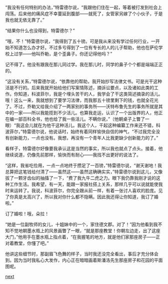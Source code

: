 
“我没有任何特别的办法，”特雷德尔说，“我跟他们住在一起，等着被打发到社会上闯荡。后来他的痛风症不幸蔓延到腹部——就死了，女管家另嫁了个小伙子，于是我也就无依无靠了。”

“结果你什么也没得到，特雷德尔？”

“哦，不！”特雷德尔说，“我得到了五十镑。可是我从来没有学过任何行业，一开始不知道怎么办才好。不过多亏得到了一位有专长的人的儿子帮助，他也在萨伦学校上过学——他叫乔勒，是个歪鼻子。你还记得他吗？”

记不得了。他没有跟我在那儿同过学。我在那儿时，同学的鼻子个个都是端端正正的。

“这没有关系，”特雷德尔说，“依靠他的帮助，我开始抄写法律文书。可是光干这种活是不行的。后来我就开始给他们写案情陈述，摘诉讼要点，以及诸如此类的工作。你知道，科波菲尔，我是个埋头苦干的人，我学会了干这类简述摘录的活儿。哦！这么一来，我就想到了要学习法律，而我那五十镑里剩下的钱，也就全花光了。不过，乔勒又给我介绍了一两家别的事务所——沃特布鲁先生的事务所就是其中的一家——所以我能揽到不少活儿。也算我走运，认识了一个出版界的人，他正在编一部百科全书，他也给了我一些活儿。不瞒你说，”（他朝桌子上瞥了一眼）“我这会儿就在为他干这种活儿。我这个人，干起这种编纂工作来还不错，科波菲尔，”特雷德尔说，他说话时，始终有着同样愉快自信的神气，“不过我完全没有创新能力，一点也没有。我想，再没有一个青年人比我更缺少创新能力的了。”

看样子，特雷德尔好像要我承认这是当然的事实，所以我也就点了点头。接着，他继续说道，仍像先前那样，愉快而有耐心——我找不出更好的说法了。

“这样，我省吃俭用，一点一点地终于攒足了一百镑，”特雷德尔说，“谢天谢地！我总算把这笔钱给付清了——虽然这——虽然这确确实实，”特雷德尔说到这儿，又像拔了一颗牙齿似的抽搐了一下，“费了我九牛二虎之力。眼下我仍靠我刚才说的这种工作生活。我希望，有一天，能跟一家报社搭上关系，那样几乎可以说就能使我时来运转了。我说，科波菲尔，你完全跟从前一样，有着一张讨人喜欢的脸庞。见了你真是太高兴了，所以我对你什么都不隐瞒。因此我还得让你知道，我订了婚啦。”

订了婚啦！哦，朵拉！

“她是一位副牧师的女儿，十姐妹中的一个，家住德文郡。对了！”因为他看到我不知不觉地朝墨水瓶上的风景画瞥了一眼，“就是那座教堂！你朝左边走，出了这座大门，”他用手在墨水瓶上指点着，“在我握笔的地方，就是他们家那座房子——正对着教堂，你懂了吧。”

他讲这些细节时，那副眉飞色舞的样子，当时我还没完全看出，事后才充分体会到。因为当时我私心大发作，内心正在暗暗画着斯潘洛先生那座房子和花园的平面图呢。

[next](page361)